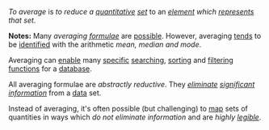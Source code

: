 *To average* is *to reduce a [quantitative](https://github.com/gcassel/Modular-Organization-Terminology/blob/master/terms/quantity.md) [set](https://github.com/gcassel/Modular-Organization-Terminology/blob/master/terms/set.md)* to an *[element](https://github.com/gcassel/Modular-Organization-Terminology/blob/master/terms/element.md) which [represents](https://github.com/gcassel/Modular-Organization-Terminology/blob/master/terms/represent.md) that set*.
		
**Notes:**  Many *averaging [formulae](https://github.com/gcassel/Modular-Organization-Terminology/blob/master/terms/formula.md)* are [possible](https://github.com/gcassel/Modular-Organization-Terminology/blob/master/terms/potential.md).  However, averaging [tends](https://github.com/gcassel/Modular-Organization-Terminology/blob/master/terms/tend.md) to be [identified](https://github.com/gcassel/Modular-Organization-Terminology/blob/master/terms/identify.md) with the arithmetic *mean, median and mode*.   
		
Averaging can [enable](https://github.com/gcassel/Modular-Organization-Terminology/blob/master/terms/enable.md) many [specific](https://github.com/gcassel/Modular-Organization-Terminology/blob/master/terms/specific.md) [searching](https://github.com/gcassel/Modular-Organization-Terminology/blob/master/terms/search.md), [sorting](https://github.com/gcassel/Modular-Organization-Terminology/blob/master/terms/sort.md) and [filtering](https://github.com/gcassel/Modular-Organization-Terminology/blob/master/terms/filter.md) [functions](https://github.com/gcassel/Modular-Organization-Terminology/blob/master/terms/function.md) for a [database](https://github.com/gcassel/Modular-Organization-Terminology/blob/master/terms/database.md).

All averaging formulae are *abstractly reductive*.  They *[eliminate](https://github.com/gcassel/Modular-Organization-Terminology/blob/master/terms/eliminate.md) [significant](https://github.com/gcassel/Modular-Organization-Terminology/blob/master/terms/significance.md) [information](https://github.com/gcassel/Modular-Organization-Terminology/blob/master/terms/information.md)* from a [data](https://github.com/gcassel/Modular-Organization-Terminology/blob/master/terms/data.md) set.  
		
Instead of averaging, it's often possible (but challenging) to [map](https://github.com/gcassel/Modular-Organization-Terminology/blob/master/terms/map.md) sets of quantities in ways which *do not eliminate information* and are *highly [legible](https://github.com/gcassel/Modular-Organization-Terminology/blob/master/terms/legible.md)*. 
